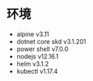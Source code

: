 # 环境

- alpine v3.11
- dotnet core skd v3.1.201 
- power shell v7.0.0
- nodejs v12.16.1
- helm v3.1.2
- kubectl v1.17.4